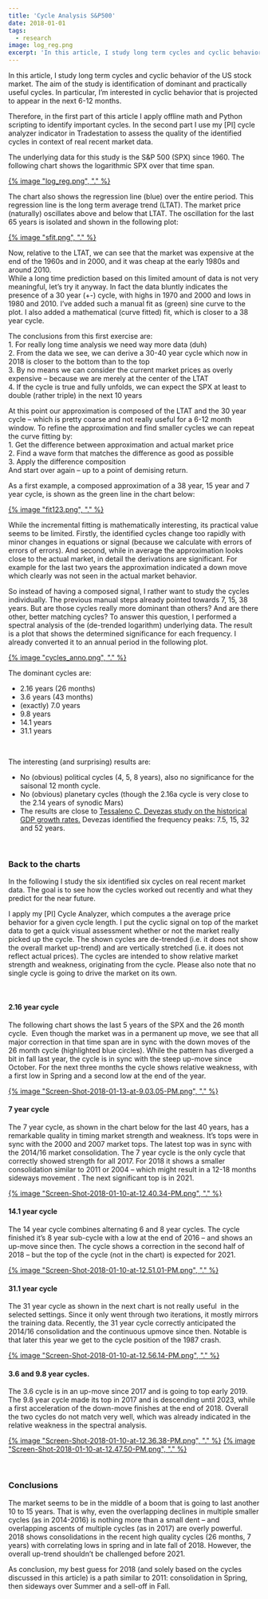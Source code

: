 ```yaml
---
title: 'Cycle Analysis S&P500'
date: 2018-01-01
tags:
  - research
image: log_reg.png
excerpt: 'In this article, I study long term cycles and cyclic behavior of the US stock market. The aim of the study is identification of dominant and practically useful cycles. In particular, I’m interested in cyclic behavior that is projected to appear in the next 6-12 months.'
---
```

<p>In this article, I study long term cycles and cyclic behavior of the US stock market. The aim of the study is identification of dominant and practically useful cycles. In particular, I’m interested in cyclic behavior that is projected to appear in the next 6-12 months.</p>
<p>Therefore, in the first part of this article I apply offline math and Python scripting to identify important cycles. In the second part I use my [PI] cycle analyzer indicator in Tradestation to assess the quality of the identified cycles in context of real recent market data.</p>
<p><span id="more-159"></span></p>
<p>The underlying data for this study is the S&amp;P 500 (SPX) since 1960. The following chart shows the logarithmic SPX over that time span.</p>
<p><a href='{% image "log_reg.png", "linkonly" %}'>{% image "log_reg.png", "." %}</a></p>
<p>The chart also shows the regression line (blue) over the entire period. This regression line is the long term average trend (LTAT). The market price (naturally) oscillates above and below that LTAT. The oscillation for the last 65 years is isolated and shown in the following plot:</p>
<p><a href='{% image "sfit.png", "linkonly" %}'>{% image "sfit.png", "." %}</a></p>
<p>Now, relative to the LTAT, we can see that the market was expensive at the end of the 1960s and in 2000, and it was cheap at the early 1980s and around 2010.<br/>
While a long time prediction based on this limited amount of data is not very meaningful, let’s try it anyway. In fact the data bluntly indicates the presence of a 30 year (+-) cycle, with highs in 1970 and 2000 and lows in 1980 and 2010. I’ve added such a manual fit as (green) sine curve to the plot. I also added a mathematical (curve fitted) fit, which is closer to a 38 year cycle.</p>
<p>The conclusions from this first exercise are:<br/>
1. For really long time analysis we need way more data (duh)<br/>
2. From the data we see, we can derive a 30-40 year cycle which now in 2018 is closer to the bottom than to the top<br/>
3. By no means we can consider the current market prices as overly expensive – because we are merely at the center of the LTAT<br/>
4. If the cycle is true and fully unfolds, we can expect the SPX at least to double (rather triple) in the next 10 years</p>
<p>At this point our approximation is composed of the LTAT and the 30 year cycle – which is pretty coarse and not really useful for a 6-12 month window. To refine the approximation and find smaller cycles we can repeat the curve fitting by:<br/>
1. Get the difference between approximation and actual market price<br/>
2. Find a wave form that matches the difference as good as possible<br/>
3. Apply the difference composition<br/>
And start over again – up to a point of demising return.</p>
<p>As a first example, a composed approximation of a 38 year, 15 year and 7 year cycle, is shown as the green line in the chart below:</p>
<p><a href='{% image "fit123.png", "linkonly" %}'>{% image "fit123.png", "." %}</a></p>
<p>While the incremental fitting is mathematically interesting, its practical value seems to be limited. Firstly, the identified cycles change too rapidly with minor changes in equations or signal (because we calculate with errors of errors of errors). And second, while in average the approximation looks close to the actual market, in detail the derivations are significant. For example for the last two years the approximation indicated a down move which clearly was not seen in the actual market behavior.</p>
<p>So instead of having a composed signal, I rather want to study the cycles individually. The previous manual steps already pointed towards 7, 15, 38 years. But are those cycles really more dominant than others? And are there other, better matching cycles? To answer this question, I performed a spectral analysis of the (de-trended logarithm) underlying data. The result is a plot that shows the determined significance for each frequency. I already converted it to an annual period in the following plot.</p>
<p><a href='{% image "cycles_anno.png", "linkonly" %}'>{% image "cycles_anno.png", "." %}</a></p>
<p>The dominant cycles are:</p>
<ul>
<li>2.16 years (26 months)</li>
<li>3.6 years (43 months)</li>
<li>(exactly) 7.0 years</li>
<li>9.8 years</li>
<li>14.1 years</li>
<li>31.1 years</li>
</ul>
<p> </p>
<p>The interesting (and surprising) results are:</p>
<ul>
<li>No (obvious) political cycles (4, 5, 8 years), also no significance for the saisonal 12 month cycle.</li>
<li>No (obvious) planetary cycles (though the 2.16a cycle is very close to the 2.14 years of synodic Mars)</li>
<li>The results are close to <a href="https://www.sociostudies.org/almanac/articles/the_recent_crisis_under_the_light_of_the_long_wave_theory/">Tessaleno C. Devezas study on the historical GDP growth rates.</a> Devezas identified the frequency peaks: 7.5, 15, 32 and 52 years.</li>
</ul>
<p> </p>
<h3>Back to the charts</h3>
<p>In the following I study the six identified six cycles on real recent market data. The goal is to see how the cycles worked out recently and what they predict for the near future.</p>
<p>I apply my [PI] Cycle Analyzer, which computes a the average price behavior for a given cycle length. I put the cyclic signal on top of the market data to get a quick visual assessment whether or not the market really picked up the cycle. The shown cycles are de-trended (i.e. it does not show the overall market up-trend) and are vertically stretched (i.e. it does not reflect actual prices). The cycles are intended to show relative market strength and weakness, originating from the cycle. Please also note that no single cycle is going to drive the market on its own.</p>
<p> </p>
<h4>2.16 year cycle</h4>
<p>The following chart shows the last 5 years of the SPX and the 26 month cycle.  Even though the market was in a permanent up move, we see that all major correction in that time span are in sync with the down moves of the 26 month cycle (highlighted blue circles). While the pattern has diverged a bit in fall last year, the cycle is in sync with the steep up-move since October. For the next three months the cycle shows relative weakness, with a first low in Spring and a second low at the end of the year.</p>
<p><a href='{% image "Screen-Shot-2018-01-13-at-9.03.05-PM.png", "linkonly" %}'>{% image "Screen-Shot-2018-01-13-at-9.03.05-PM.png", "." %}</a></p>
<h4>7 year cycle</h4>
<p>The 7 year cycle, as shown in the chart below for the last 40 years, has a remarkable quality in timing market strength and weakness. It’s tops were in sync with the 2000 and 2007 market tops. The latest top was in sync with the 2014/16 market consolidation. The 7 year cycle is the only cycle that correctly showed strength for all 2017. For 2018 it shows a smaller consolidation similar to 2011 or 2004 – which might result in a 12-18 months sideways movement . The next significant top is in 2021.</p>
<p><a href='{% image "Screen-Shot-2018-01-10-at-12.40.34-PM.png", "linkonly" %}'>{% image "Screen-Shot-2018-01-10-at-12.40.34-PM.png", "." %}</a></p>
<h4>14.1 year cycle</h4>
<p>The 14 year cycle combines alternating 6 and 8 year cycles. The cycle finished it’s 8 year sub-cycle with a low at the end of 2016 – and shows an up-move since then. The cycle shows a correction in the second half of 2018 – but the top of the cycle (not in the chart) is expected for 2021.</p>
<p><a href='{% image "Screen-Shot-2018-01-10-at-12.51.01-PM.png", "linkonly" %}'>{% image "Screen-Shot-2018-01-10-at-12.51.01-PM.png", "." %}</a></p>
<h4>31.1 year cycle</h4>
<p>The 31 year cycle as shown in the next chart is not really useful  in the selected settings. Since it only went through two iterations, it mostly mirrors the training data. Recently, the 31 year cycle correctly anticipated the 2014/16 consolidation and the continuous upmove since then. Notable is that later this year we get to the cycle position of the 1987 crash.</p>
<p><a href='{% image "Screen-Shot-2018-01-10-at-12.56.14-PM.png", "linkonly" %}'>{% image "Screen-Shot-2018-01-10-at-12.56.14-PM.png", "." %}</a></p>
<h4>3.6 and 9.8 year cycles.</h4>
<p>The 3.6 cycle is in an up-move since 2017 and is going to top early 2019. The 9.8 year cycle made its top in 2017 and is descending until 2023, while a first acceleration of the down-move finishes at the end of 2018. Overall the two cycles do not match very well, which was already indicated in the relative weakness in the spectral analysis.</p>
<p><a href='{% image "Screen-Shot-2018-01-10-at-12.36.38-PM.png", "linkonly" %}'>{% image "Screen-Shot-2018-01-10-at-12.36.38-PM.png", "." %}</a> <a href='{% image "Screen-Shot-2018-01-10-at-12.47.50-PM.png", "linkonly" %}'>{% image "Screen-Shot-2018-01-10-at-12.47.50-PM.png", "." %}</a></p>
<p> </p>
<h3>Conclusions</h3>
<p>The market seems to be in the middle of a boom that is going to last another 10 to 15 years. That is why, even the overlapping declines in multiple smaller cycles (as in 2014-2016) is nothing more than a small dent – and overlapping ascents of multiple cycles (as in 2017) are overly powerful. 2018 shows consolidations in the recent high quality cycles (26 months, 7 years) with correlating lows in spring and in late fall of 2018. However, the overall up-trend shouldn’t be challenged before 2021.</p>
<p>As conclusion, my best guess for 2018 (and solely based on the cycles discussed in this article) is a path similar to 2011: consolidation in Spring, then sideways over Summer and a sell-off in Fall.</p>
